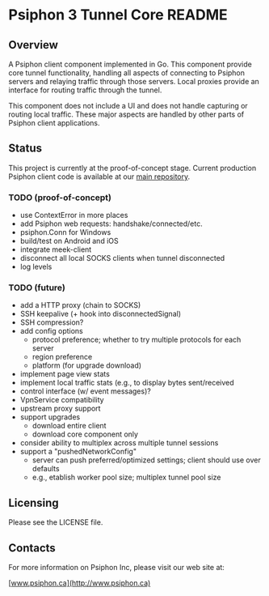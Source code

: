 Psiphon 3 Tunnel Core README
================================================================================

Overview
--------------------------------------------------------------------------------

A Psiphon client component implemented in Go. This component provide core tunnel functionality, handling all aspects of connecting to Psiphon servers and relaying traffic through those servers. Local proxies provide an interface for routing traffic through the tunnel.

This component does not include a UI and does not handle capturing or routing local traffic. These major aspects are handled by other parts of Psiphon client applications.

Status
--------------------------------------------------------------------------------

This project is currently at the proof-of-concept stage. Current production Psiphon client code is available at our [main repository](https://bitbucket.org/psiphon/psiphon-circumvention-system).

### TODO (proof-of-concept)

* use ContextError in more places
* add Psiphon web requests: handshake/connected/etc.
* psiphon.Conn for Windows
* build/test on Android and iOS
* integrate meek-client
* disconnect all local SOCKS clients when tunnel disconnected
* log levels

### TODO (future)

* add a HTTP proxy (chain to SOCKS)
* SSH keepalive (+ hook into disconnectedSignal)
* SSH compression?
* add config options
  * protocol preference; whether to try multiple protocols for each server
  * region preference
  * platform (for upgrade download)
* implement page view stats
* implement local traffic stats (e.g., to display bytes sent/received
* control interface (w/ event messages)?
* VpnService compatibility
* upstream proxy support
* support upgrades
  * download entire client
  * download core component only
* consider ability to multiplex across multiple tunnel sessions
* support a "pushedNetworkConfig"
  * server can push preferred/optimized settings; client should use over defaults
  * e.g., etablish worker pool size; multiplex tunnel pool size

Licensing
--------------------------------------------------------------------------------

Please see the LICENSE file.


Contacts
--------------------------------------------------------------------------------

For more information on Psiphon Inc, please visit our web site at:

[www.psiphon.ca](http://www.psiphon.ca)
